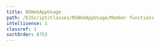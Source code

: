 ```yaml
---
title: NSWebAppUsage
path: /EJScript/Classes/NSWebAppUsage/Member functions
intellisense: 1
classref: 1
sortOrder: 8753
---
```





